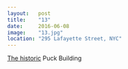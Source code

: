 ```yaml
---
layout:   post
title:    "13"
date:     2016-06-08
image:    "13.jpg"
location: "295 Lafayette Street, NYC"
---
```


[The historic](https://en.wikipedia.org/wiki/Puck_Building) Puck Building
